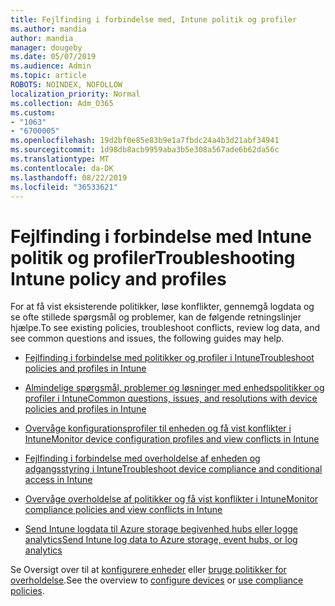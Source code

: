 ```yaml
---
title: Fejlfinding i forbindelse med, Intune politik og profiler
ms.author: mandia
author: mandia
manager: dougeby
ms.date: 05/07/2019
ms.audience: Admin
ms.topic: article
ROBOTS: NOINDEX, NOFOLLOW
localization_priority: Normal
ms.collection: Adm_O365
ms.custom:
- "1063"
- "6700005"
ms.openlocfilehash: 19d2bf0e85e83b9e1a7fbdc24a4b3d21abf34941
ms.sourcegitcommit: 1d98db8acb9959aba3b5e308a567ade6b62da56c
ms.translationtype: MT
ms.contentlocale: da-DK
ms.lasthandoff: 08/22/2019
ms.locfileid: "36533621"
---
```

# <a name="troubleshooting-intune-policy-and-profiles"></a><span data-ttu-id="d1ea6-102">Fejlfinding i forbindelse med Intune politik og profiler</span><span class="sxs-lookup"><span data-stu-id="d1ea6-102">Troubleshooting Intune policy and profiles</span></span>

<span data-ttu-id="d1ea6-103">For at få vist eksisterende politikker, løse konflikter, gennemgå logdata og se ofte stillede spørgsmål og problemer, kan de følgende retningslinjer hjælpe.</span><span class="sxs-lookup"><span data-stu-id="d1ea6-103">To see existing policies, troubleshoot conflicts, review log data, and see common questions and issues, the following guides may help.</span></span>

- [<span data-ttu-id="d1ea6-104">Fejlfinding i forbindelse med politikker og profiler i Intune</span><span class="sxs-lookup"><span data-stu-id="d1ea6-104">Troubleshoot policies and profiles in Intune</span></span>](https://docs.microsoft.com/intune/troubleshoot-policies-in-microsoft-intune)

- [<span data-ttu-id="d1ea6-105">Almindelige spørgsmål, problemer og løsninger med enhedspolitikker og profiler i Intune</span><span class="sxs-lookup"><span data-stu-id="d1ea6-105">Common questions, issues, and resolutions with device policies and profiles in Intune</span></span>](https://docs.microsoft.com/intune/device-profile-troubleshoot)

- [<span data-ttu-id="d1ea6-106">Overvåge konfigurationsprofiler til enheden og få vist konflikter i Intune</span><span class="sxs-lookup"><span data-stu-id="d1ea6-106">Monitor device configuration profiles and view conflicts in Intune</span></span>](https://docs.microsoft.com/intune/device-profile-monitor)

- [<span data-ttu-id="d1ea6-107">Fejlfinding i forbindelse med overholdelse af enheden og adgangsstyring i Intune</span><span class="sxs-lookup"><span data-stu-id="d1ea6-107">Troubleshoot device compliance and conditional access in Intune</span></span>](https://docs.microsoft.com/intune/troubleshoot-conditional-access)

- [<span data-ttu-id="d1ea6-108">Overvåge overholdelse af politikker og få vist konflikter i Intune</span><span class="sxs-lookup"><span data-stu-id="d1ea6-108">Monitor compliance policies and view conflicts in Intune</span></span>](https://docs.microsoft.com/intune/compliance-policy-monitor)

- [<span data-ttu-id="d1ea6-109">Send Intune logdata til Azure storage begivenhed hubs eller logge analytics</span><span class="sxs-lookup"><span data-stu-id="d1ea6-109">Send Intune log data to Azure storage, event hubs, or log analytics</span></span>](https://docs.microsoft.com/intune/review-logs-using-azure-monitor)

<span data-ttu-id="d1ea6-110">Se Oversigt over til at [konfigurere enheder](https://docs.microsoft.com/intune/device-profiles) eller [bruge politikker for overholdelse](https://docs.microsoft.com/intune/device-compliance-get-started).</span><span class="sxs-lookup"><span data-stu-id="d1ea6-110">See the overview to [configure devices](https://docs.microsoft.com/intune/device-profiles) or [use compliance policies](https://docs.microsoft.com/intune/device-compliance-get-started).</span></span>
